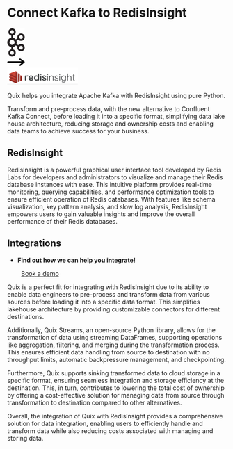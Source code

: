 # Connect Kafka to RedisInsight

<div class="connect-images cards blog-grid-card" markdown>
<div>
<img src="../images/kafka_logo.png" width="40px" />
</div>
<div>
<img src="../images/arrow.svg" width="40px" />
</div>
<div>
<img src="./images/redisinsight_1.jpg" />
</div>
</div>

Quix helps you integrate Apache Kafka with RedisInsight using pure Python.

Transform and pre-process data, with the new alternative to Confluent Kafka Connect, before loading it into a specific format, simplifying data lake house architecture, reducing storage and ownership costs and enabling data teams to achieve success for your business.

## RedisInsight

RedisInsight is a powerful graphical user interface tool developed by Redis Labs for developers and administrators to visualize and manage their Redis database instances with ease. This intuitive platform provides real-time monitoring, querying capabilities, and performance optimization tools to ensure efficient operation of Redis databases. With features like schema visualization, key pattern analysis, and slow log analysis, RedisInsight empowers users to gain valuable insights and improve the overall performance of their Redis databases.

## Integrations

<div class="grid cards" markdown>

- __Find out how we can help you integrate!__

    <a class="md-button md-button--primary" href="https://share.hsforms.com/1iW0TmZzKQMChk0lxd_tGiw4yjw2?__hstc=175542013.2303933fbd746c0ac86d9ccbe9bc9100.1728383268831.1729603416735.1729620918855.31&__hssc=175542013.1.1729620918855&__hsfp=2132701734" target="_blank" style="margin:.5rem;">Book a demo</a>

</div>


Quix is a perfect fit for integrating with RedisInsight due to its ability to enable data engineers to pre-process and transform data from various sources before loading it into a specific data format. This simplifies lakehouse architecture by providing customizable connectors for different destinations. 

Additionally, Quix Streams, an open-source Python library, allows for the transformation of data using streaming DataFrames, supporting operations like aggregation, filtering, and merging during the transformation process. This ensures efficient data handling from source to destination with no throughput limits, automatic backpressure management, and checkpointing.

Furthermore, Quix supports sinking transformed data to cloud storage in a specific format, ensuring seamless integration and storage efficiency at the destination. This, in turn, contributes to lowering the total cost of ownership by offering a cost-effective solution for managing data from source through transformation to destination compared to other alternatives.

Overall, the integration of Quix with RedisInsight provides a comprehensive solution for data integration, enabling users to efficiently handle and transform data while also reducing costs associated with managing and storing data.

